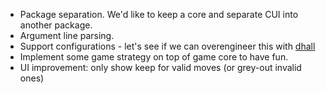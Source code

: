 * Package separation. We'd like to keep a core and separate CUI into another package.
* Argument line parsing.
* Support configurations - let's see if we can overengineer this with [dhall](https://github.com/dhall-lang/dhall-lang)
* Implement some game strategy on top of game core to have fun.
* UI improvement: only show keep for valid moves (or grey-out invalid ones)
